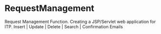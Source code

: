 # RequestManagement
Request Management Function. Creating a JSP/Servlet web application for ITP. 
Insert | Update | Delete | Search | Confirmation Emails
